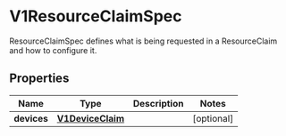 

# V1ResourceClaimSpec

ResourceClaimSpec defines what is being requested in a ResourceClaim and how to configure it.

## Properties

| Name | Type | Description | Notes |
|------------ | ------------- | ------------- | -------------|
|**devices** | [**V1DeviceClaim**](V1DeviceClaim.md) |  |  [optional] |



